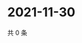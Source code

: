 # 2021-11-30

共 0 条

<!-- BEGIN WEIBO -->
<!-- 最后更新时间 Tue Nov 30 2021 22:13:24 GMT+0800 (China Standard Time) -->

<!-- END WEIBO -->
